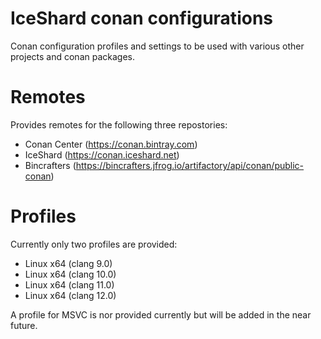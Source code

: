 # IceShard conan configurations
Conan configuration profiles and settings to be used with various other projects and conan packages.

# Remotes

Provides remotes for the following three repostories:
* Conan Center (https://conan.bintray.com)
* IceShard (https://conan.iceshard.net)
* Bincrafters (https://bincrafters.jfrog.io/artifactory/api/conan/public-conan)

# Profiles

Currently only two profiles are provided:
* Linux x64 (clang 9.0)
* Linux x64 (clang 10.0)
* Linux x64 (clang 11.0)
* Linux x64 (clang 12.0)

A profile for MSVC is nor provided currently but will be added in the near future.
